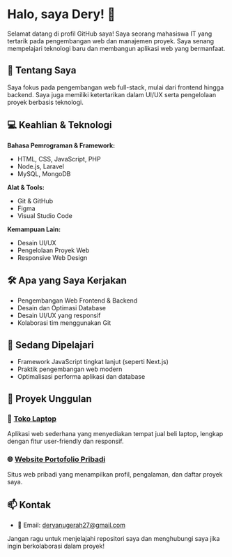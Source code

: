 # Halo, saya Dery! 👋

Selamat datang di profil GitHub saya! Saya seorang mahasiswa IT yang tertarik pada pengembangan web dan manajemen proyek. Saya senang mempelajari teknologi baru dan membangun aplikasi web yang bermanfaat.

## 🚀 Tentang Saya

Saya fokus pada pengembangan web full-stack, mulai dari frontend hingga backend. Saya juga memiliki ketertarikan dalam UI/UX serta pengelolaan proyek berbasis teknologi.

## 💻 Keahlian & Teknologi

**Bahasa Pemrograman & Framework:**
- HTML, CSS, JavaScript, PHP
- Node.js, Laravel
- MySQL, MongoDB

**Alat & Tools:**
- Git & GitHub
- Figma
- Visual Studio Code

**Kemampuan Lain:**
- Desain UI/UX
- Pengelolaan Proyek Web
- Responsive Web Design

## 🛠️ Apa yang Saya Kerjakan

- Pengembangan Web Frontend & Backend
- Desain dan Optimasi Database
- Desain UI/UX yang responsif
- Kolaborasi tim menggunakan Git

## 🌱 Sedang Dipelajari

- Framework JavaScript tingkat lanjut (seperti Next.js)
- Praktik pengembangan web modern
- Optimalisasi performa aplikasi dan database

## 📌 Proyek Unggulan

### 🔧 [Toko Laptop](https://github.com/dery-vortigern/toko-laptop-baru.git)
Aplikasi web sederhana yang menyediakan tempat jual beli laptop, lengkap dengan fitur user-friendly dan responsif.

### 🌐 [Website Portofolio Pribadi](https://github.com/dery-vortigern)
Situs web pribadi yang menampilkan profil, pengalaman, dan daftar proyek saya.

## 📫 Kontak

- 📧 Email: [deryanugerah27@gmail.com](mailto:deryanugerah27@gmail.com)

Jangan ragu untuk menjelajahi repositori saya dan menghubungi saya jika ingin berkolaborasi dalam proyek!
